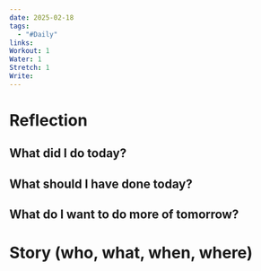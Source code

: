 ```yaml
---
date: 2025-02-18
tags:
  - "#Daily"
links: 
Workout: 1
Water: 1
Stretch: 1
Write:
---
```

# Reflection
## What did I do today?

## What should I have done today?

## What do I want to do more of tomorrow?

# Story (who, what, when, where)


